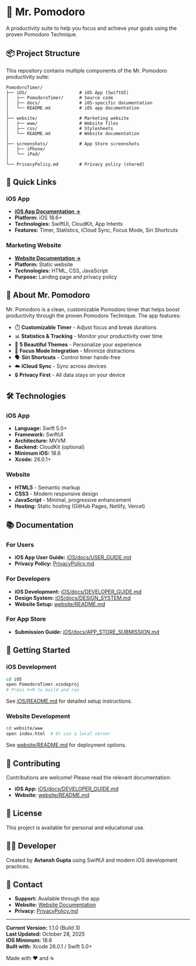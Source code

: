 # 🍅 Mr. Pomodoro

A productivity suite to help you focus and achieve your goals using the proven Pomodoro Technique.

## 📦 Project Structure

This repository contains multiple components of the Mr. Pomodoro productivity suite:

```
PomodoroTimer/
├── iOS/                    # iOS App (SwiftUI)
│   ├── PomodoroTimer/      # Source code
│   ├── docs/               # iOS-specific documentation
│   └── README.md           # iOS app documentation
│
├── website/                # Marketing website
│   ├── www/                # Website files
│   ├── css/                # Stylesheets
│   └── README.md           # Website documentation
│
├── screenshots/            # App Store screenshots
│   ├── iPhone/
│   └── iPad/
│
└── PrivacyPolicy.md        # Privacy policy (shared)
```

## 🚀 Quick Links

### iOS App
- **[iOS App Documentation →](iOS/README.md)**
- **Platform:** iOS 18.6+
- **Technologies:** SwiftUI, CloudKit, App Intents
- **Features:** Timer, Statistics, iCloud Sync, Focus Mode, Siri Shortcuts

### Marketing Website
- **[Website Documentation →](website/README.md)**
- **Platform:** Static website
- **Technologies:** HTML, CSS, JavaScript
- **Purpose:** Landing page and privacy policy

## 📱 About Mr. Pomodoro

Mr. Pomodoro is a clean, customizable Pomodoro timer that helps boost productivity through the proven Pomodoro Technique. The app features:

- ⏱️ **Customizable Timer** - Adjust focus and break durations
- 📊 **Statistics & Tracking** - Monitor your productivity over time
- 🎨 **5 Beautiful Themes** - Personalize your experience
- 🌙 **Focus Mode Integration** - Minimize distractions
- 🗣️ **Siri Shortcuts** - Control timer hands-free
- ☁️ **iCloud Sync** - Sync across devices
- 🔒 **Privacy First** - All data stays on your device

## 🛠️ Technologies

### iOS App
- **Language:** Swift 5.0+
- **Framework:** SwiftUI
- **Architecture:** MVVM
- **Backend:** CloudKit (optional)
- **Minimum iOS:** 18.6
- **Xcode:** 26.0.1+

### Website
- **HTML5** - Semantic markup
- **CSS3** - Modern responsive design
- **JavaScript** - Minimal, progressive enhancement
- **Hosting:** Static hosting (GitHub Pages, Netlify, Vercel)

## 📚 Documentation

### For Users
- **iOS App User Guide:** [iOS/docs/USER_GUIDE.md](iOS/docs/USER_GUIDE.md)
- **Privacy Policy:** [PrivacyPolicy.md](PrivacyPolicy.md)

### For Developers
- **iOS Development:** [iOS/docs/DEVELOPER_GUIDE.md](iOS/docs/DEVELOPER_GUIDE.md)
- **Design System:** [iOS/docs/DESIGN_SYSTEM.md](iOS/docs/DESIGN_SYSTEM.md)
- **Website Setup:** [website/README.md](website/README.md)

### For App Store
- **Submission Guide:** [iOS/docs/APP_STORE_SUBMISSION.md](iOS/docs/APP_STORE_SUBMISSION.md)

## 🚀 Getting Started

### iOS Development
```bash
cd iOS
open PomodoroTimer.xcodeproj
# Press ⌘+R to build and run
```

See [iOS/README.md](iOS/README.md) for detailed setup instructions.

### Website Development
```bash
cd website/www
open index.html  # Or use a local server
```

See [website/README.md](website/README.md) for deployment options.

## 🤝 Contributing

Contributions are welcome! Please read the relevant documentation:
- **iOS App:** [iOS/docs/DEVELOPER_GUIDE.md](iOS/docs/DEVELOPER_GUIDE.md)
- **Website:** [website/README.md](website/README.md)

## 📄 License

This project is available for personal and educational use.

## 👨‍💻 Developer

Created by **Avtansh Gupta** using SwiftUI and modern iOS development practices.

## 📮 Contact

- **Support:** Available through the app
- **Website:** [Website Documentation](website/README.md)
- **Privacy:** [PrivacyPolicy.md](PrivacyPolicy.md)

---

**Current Version:** 1.1.0 (Build 3)  
**Last Updated:** October 28, 2025  
**iOS Minimum:** 18.6  
**Built with:** Xcode 26.0.1 / Swift 5.0+

Made with ❤️ and ☕
